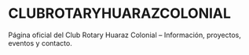 # CLUBROTARYHUARAZCOLONIAL
Página oficial del Club Rotary Huaraz Colonial – Información, proyectos, eventos y contacto.
